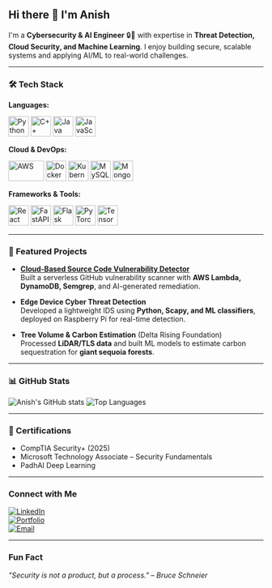 ## Hi there 👋 I'm Anish

I'm a **Cybersecurity & AI Engineer** 🔒🤖 with expertise in **Threat Detection, Cloud Security, and Machine Learning**. I enjoy building secure, scalable systems and applying AI/ML to real-world challenges.

---

### 🛠️ Tech Stack

**Languages:**  
<p align="left">
  <img src="https://cdn.jsdelivr.net/gh/devicons/devicon/icons/python/python-original.svg" alt="Python" width="40" height="40"/>
  <img src="https://cdn.jsdelivr.net/gh/devicons/devicon/icons/cplusplus/cplusplus-original.svg" alt="C++" width="40" height="40"/>
  <img src="https://cdn.jsdelivr.net/gh/devicons/devicon/icons/java/java-original.svg" alt="Java" width="40" height="40"/>
  <img src="https://cdn.jsdelivr.net/gh/devicons/devicon/icons/javascript/javascript-original.svg" alt="JavaScript" width="40" height="40"/>
</p>

**Cloud & DevOps:**  
<p align="left">
  <img src="https://upload.wikimedia.org/wikipedia/commons/9/93/Amazon_Web_Services_Logo.svg" alt="AWS" width="70" height="40"/>
  <img src="https://cdn.jsdelivr.net/gh/devicons/devicon/icons/docker/docker-original.svg" alt="Docker" width="40" height="40"/>
  <img src="https://cdn.jsdelivr.net/gh/devicons/devicon/icons/kubernetes/kubernetes-plain.svg" alt="Kubernetes" width="40" height="40"/>
  <img src="https://cdn.jsdelivr.net/gh/devicons/devicon/icons/mysql/mysql-original.svg" alt="MySQL" width="40" height="40"/>
  <img src="https://cdn.jsdelivr.net/gh/devicons/devicon/icons/mongodb/mongodb-original.svg" alt="MongoDB" width="40" height="40"/>
</p>

**Frameworks & Tools:**  
<p align="left">
  <img src="https://cdn.jsdelivr.net/gh/devicons/devicon/icons/react/react-original.svg" alt="React" width="40" height="40"/>
  <img src="https://cdn.jsdelivr.net/gh/devicons/devicon/icons/fastapi/fastapi-original.svg" alt="FastAPI" width="40" height="40"/>
  <img src="https://cdn.jsdelivr.net/gh/devicons/devicon/icons/flask/flask-original.svg" alt="Flask" width="40" height="40"/>
  <img src="https://cdn.jsdelivr.net/gh/devicons/devicon/icons/pytorch/pytorch-original.svg" alt="PyTorch" width="40" height="40"/>
  <img src="https://cdn.jsdelivr.net/gh/devicons/devicon/icons/tensorflow/tensorflow-original.svg" alt="TensorFlow" width="40" height="40"/>
</p>

---

### 🚀 Featured Projects

-  **[Cloud-Based Source Code Vulnerability Detector](https://github.com/Abhi270600/Cloud-Based-Source-Code-Vulnerability-Detector)**  
  Built a serverless GitHub vulnerability scanner with **AWS Lambda, DynamoDB, Semgrep**, and AI-generated remediation.  

-  **Edge Device Cyber Threat Detection**  
  Developed a lightweight IDS using **Python, Scapy, and ML classifiers**, deployed on Raspberry Pi for real-time detection.  

-  **Tree Volume & Carbon Estimation** (Delta Rising Foundation)  
  Processed **LiDAR/TLS data** and built ML models to estimate carbon sequestration for **giant sequoia forests**.  

---

### 📊 GitHub Stats

![Anish's GitHub stats](https://github-readme-stats.vercel.app/api?username=anish-vempaty&show_icons=true&theme=transparent&hide_border=true&border_radius=12&cache_seconds=86400)
![Top Languages](https://github-readme-stats.vercel.app/api/top-langs/?username=anish-vempaty&layout=compact&theme=radical)

---

### 📜 Certifications
- CompTIA Security+ (2025)  
- Microsoft Technology Associate – Security Fundamentals  
- PadhAI Deep Learning  

---

### Connect with Me

[![LinkedIn](https://img.shields.io/badge/-LinkedIn-blue?style=flat-square&logo=Linkedin&logoColor=white&link=https://linkedin.com/in/anish-vempaty)](https://linkedin.com/in/anish-vempaty)  
[![Portfolio](https://img.shields.io/badge/-Portfolio-black?style=flat-square&logo=web&logoColor=white&link=https://anish-vempaty.github.io/Anish_protfolio/)](https://anish-vempaty.github.io/Anish_protfolio/)  
[![Email](https://img.shields.io/badge/-Email-red?style=flat-square&logo=Gmail&logoColor=white&link=mailto:anish.vempaty@gmail.com)](mailto:anish.vempaty@gmail.com)

---

### Fun Fact
*"Security is not a product, but a process." – Bruce Schneier*


<!--
**anish-vempaty/anish-vempaty** is a ✨ _special_ ✨ repository because its `README.md` (this file) appears on your GitHub profile.

Here are some ideas to get you started:

- 🔭 I’m currently working on ...
- 🌱 I’m currently learning ...
- 👯 I’m looking to collaborate on ...
- 🤔 I’m looking for help with ...
- 💬 Ask me about ...
- 📫 How to reach me: ...
- 😄 Pronouns: ...
- ⚡ Fun fact: ...
-->
